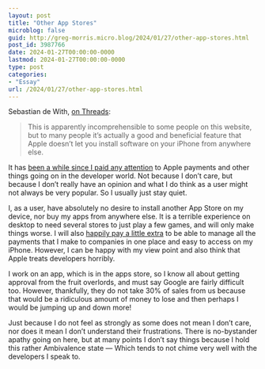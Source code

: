 ```yaml
---
layout: post
title: "Other App Stores"
microblog: false
guid: http://greg-morris.micro.blog/2024/01/27/other-app-stores.html
post_id: 3987766
date: 2024-01-27T00:00:00-0000
lastmod: 2024-01-27T00:00:00-0000
type: post
categories:
- "Essay"
url: /2024/01/27/other-app-stores.html
---
```

Sebastian de With, [on Threads](https://www.threads.net/@sdw/post/C2ks3BMvi3A/): 

> This is apparently incomprehensible to some people on this website, but to many people it’s actually a good and beneficial feature that Apple doesn’t let you install software on your iPhone from anywhere else.

It has [been a while since I paid any attention](/2021/03/05/on-third-party.html) to Apple payments and other things going on in the developer world. Not because I don’t care, but because I don’t really have an opinion and what I do think as a user might not always be very popular. So I usually just stay quiet.

I, as a user, have absolutely no desire to install another App Store on my device, nor buy my apps from anywhere else. It is a terrible experience on desktop to need several stores to just play a few games, and will only make things worse. I will also [happily pay a little extra](/2020/08/22/ill-gladly-pay.html) to be able to manage all the payments that I make to companies in one place and easy to access on my iPhone. However, I can be happy with my view point and also think that Apple treats developers horribly.

I work on an app, which is in the apps store, so I know all about getting approval from the fruit overlords, and must say Google are fairly difficult too. However, thankfully, they do not take 30% of sales from us because that would be a ridiculous amount of money to lose and then perhaps I would be jumping up and down more!

Just because I do not feel as strongly as some does not mean I don’t care, nor does it mean I don’t understand their frustrations. There is no-bystander apathy going on here, but at many points I don’t say things because I hold this rather Ambivalence state — Which tends to not chime very well with the developers I speak to.
